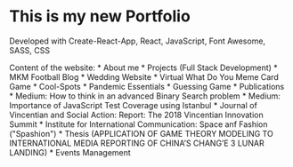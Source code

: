 # This is my new Portfolio

Developed with Create-React-App, React, JavaScript, Font Awesome, SASS, CSS

Content of the website:
    * About me
    * Projects (Full Stack Development)
        * MKM Football Blog
        * Wedding Website
        * Virtual What Do You Meme Card Game 
        * Cool-Spots
        * Pandemic Essentials
        * Guessing Game
    * Publications
        * Medium: How to think in an advanced Binary Search problem
        * Medium: Importance of JavaScript Test Coverage using Istanbul
        * Journal of Vincentian and Social Action: Report: The 2018 Vincentian Innovation Summit
        * Institute for International Communication: Space anf Fashion ("Spashion")
    * Thesis (APPLICATION OF GAME THEORY MODELING TO INTERNATIONAL MEDIA REPORTING OF CHINA’S CHANG’E 3 LUNAR LANDING)
    * Events Management
